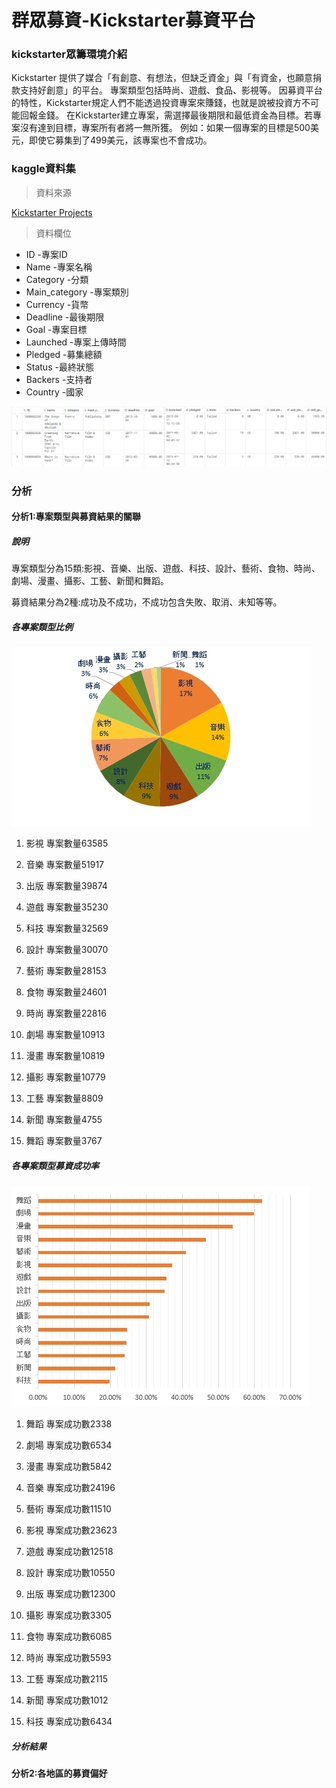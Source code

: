 # 群眾募資-Kickstarter募資平台
### kickstarter眾籌環境介紹
Kickstarter 提供了媒合「有創意、有想法，但缺乏資金」與「有資金，也願意捐款支持好創意」的平台。
專案類型包括時尚、遊戲、食品、影視等。
因募資平台的特性，Kickstarter規定人們不能透過投資專案來賺錢，也就是說被投資方不可能回報金錢。
在Kickstarter建立專案，需選擇最後期限和最低資金為目標。若專案沒有達到目標，專案所有者將一無所獲。
例如：如果一個專案的目標是500美元，即使它募集到了499美元，該專案也不會成功。

### kaggle資料集
 >資料來源
 
 [Kickstarter Projects](https://www.kaggle.com/kemical/kickstarter-projects#ks-projects-201801.csv)

> 資料欄位

+ ID -專案ID
+ Name -專案名稱
+ Category -分類
+ Main_category -專案類別
+ Currency -貨幣
+ Deadline -最後期限
+ Goal -專案目標
+ Launched -專案上傳時間
+ Pledged -募集總額
+ Status -最終狀態
+ Backers -支持者
+ Country -國家

![image](https://github.com/Yuting0816/visualize/blob/master/%E5%9C%96%E7%89%873.png)

### 分析
#### 分析1:專案類型與募資結果的關聯
##### 說明
專案類型分為15類:影視、音樂、出版、遊戲、科技、設計、藝術、食物、時尚、劇場、漫畫、攝影、工藝、新聞和舞蹈。

募資結果分為2種:成功及不成功，不成功包含失敗、取消、未知等等。

##### 各專案類型比例
![image](https://github.com/Yuting0816/visualize/blob/master/1577605818924.jpg)

1. 影視 專案數量63585

2. 音樂 專案數量51917

3. 出版 專案數量39874

4. 遊戲 專案數量35230

5. 科技 專案數量32569

6. 設計 專案數量30070

7. 藝術 專案數量28153

8. 食物 專案數量24601

9. 時尚 專案數量22816

10. 劇場 專案數量10913

11. 漫畫 專案數量10819

12. 攝影 專案數量10779

13. 工藝 專案數量8809

14. 新聞 專案數量4755

15. 舞蹈 專案數量3767

##### 各專案類型募資成功率
![image](https://github.com/Yuting0816/visualize/blob/master/1577608076589.jpg)

1. 舞蹈 專案成功數2338

2. 劇場 專案成功數6534

3. 漫畫 專案成功數5842

4. 音樂 專案成功數24196

5. 藝術 專案成功數11510

6. 影視 專案成功數23623

7. 遊戲 專案成功數12518

8. 設計 專案成功數10550

9. 出版 專案成功數12300 

10. 攝影 專案成功數3305

11. 食物 專案成功數6085

12. 時尚 專案成功數5593

13. 工藝 專案成功數2115

14. 新聞 專案成功數1012

15. 科技 專案成功數6434

##### 分析結果


#### 分析2:各地區的募資偏好

